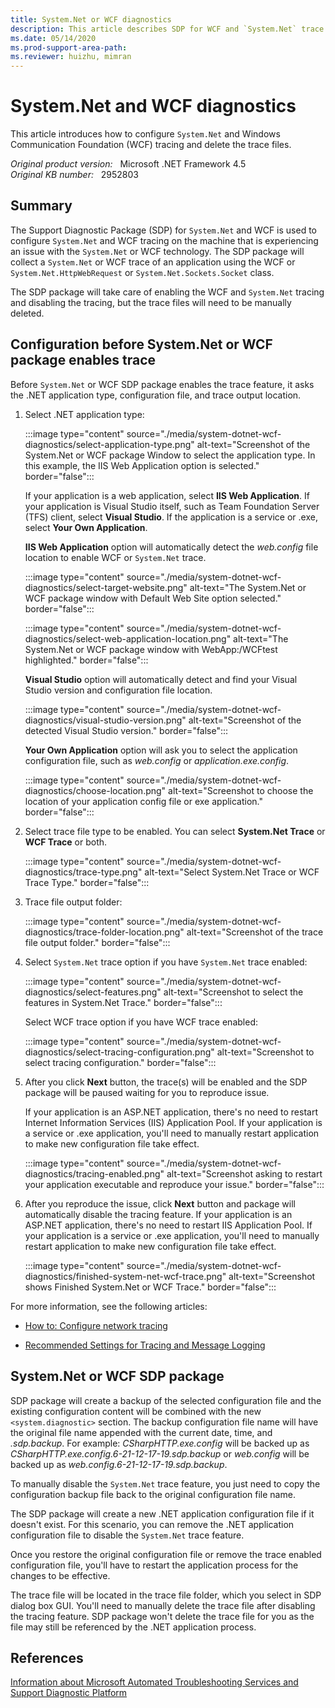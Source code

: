```yaml
---
title: System.Net or WCF diagnostics
description: This article describes SDP for WCF and `System.Net` trace and the manual steps to disable the trace feature that is enabled through SDP package.
ms.date: 05/14/2020
ms.prod-support-area-path: 
ms.reviewer: huizhu, mimran
---
```

# System.Net and WCF diagnostics

This article introduces how to configure `System.Net` and Windows Communication Foundation (WCF) tracing and delete the trace files.

_Original product version:_ &nbsp; Microsoft .NET Framework 4.5  
_Original KB number:_ &nbsp; 2952803

## Summary

The Support Diagnostic Package (SDP) for `System.Net` and WCF is used to configure `System.Net` and WCF tracing on the machine that is experiencing an issue with the `System.Net` or WCF technology. The SDP package will collect a `System.Net` or WCF trace of an application using the WCF or `System.Net.HttpWebRequest` or `System.Net.Sockets.Socket` class.

The SDP package will take care of enabling the WCF and `System.Net` tracing and disabling the tracing, but the trace files will need to be manually deleted.

## Configuration before System.Net or WCF package enables trace

Before `System.Net` or WCF SDP package enables the trace feature, it asks the .NET application type, configuration file, and trace output location.

1. Select .NET application type:

    :::image type="content" source="./media/system-dotnet-wcf-diagnostics/select-application-type.png" alt-text="Screenshot of the System.Net or WCF package Window to select the application type. In this example, the IIS Web Application option is selected." border="false":::

    If your application is a web application, select **IIS Web Application**. If your application is Visual Studio itself, such as Team Foundation Server (TFS) client, select **Visual Studio**. If the application is a service or .exe, select **Your Own Application**.

    **IIS Web Application** option will automatically detect the *web.config* file location to enable WCF or `System.Net` trace.

    :::image type="content" source="./media/system-dotnet-wcf-diagnostics/select-target-website.png" alt-text="The System.Net or WCF package window with Default Web Site option selected." border="false":::

    :::image type="content" source="./media/system-dotnet-wcf-diagnostics/select-web-application-location.png" alt-text="The System.Net or WCF package window with WebApp:/WCFtest highlighted." border="false":::

    **Visual Studio** option will automatically detect and find your Visual Studio version and configuration file location.

    :::image type="content" source="./media/system-dotnet-wcf-diagnostics/visual-studio-version.png" alt-text="Screenshot of the detected Visual Studio version." border="false":::

    **Your Own Application** option will ask you to select the application configuration file, such as *web.config* or *application.exe.config*.

    :::image type="content" source="./media/system-dotnet-wcf-diagnostics/choose-location.png" alt-text="Screenshot to choose the location of your application config file or exe application." border="false":::

2. Select trace file type to be enabled. You can select **System.Net Trace** or **WCF Trace** or both.

    :::image type="content" source="./media/system-dotnet-wcf-diagnostics/trace-type.png" alt-text="Select System.Net Trace or WCF Trace Type." border="false":::

3. Trace file output folder:

    :::image type="content" source="./media/system-dotnet-wcf-diagnostics/trace-folder-location.png" alt-text="Screenshot of the trace file output folder." border="false":::

4. Select `System.Net` trace option if you have `System.Net` trace enabled:

    :::image type="content" source="./media/system-dotnet-wcf-diagnostics/select-features.png" alt-text="Screenshot to select the features in System.Net Trace." border="false":::

    Select WCF trace option if you have WCF trace enabled:

    :::image type="content" source="./media/system-dotnet-wcf-diagnostics/select-tracing-configuration.png" alt-text="Screenshot to select tracing configuration." border="false":::

5. After you click **Next** button, the trace(s) will be enabled and the SDP package will be paused waiting for you to reproduce issue.

    If your application is an ASP.NET application, there's no need to restart Internet Information Services (IIS) Application Pool. If your application is a service or .exe application, you'll need to manually restart application to make new configuration file take effect.

    :::image type="content" source="./media/system-dotnet-wcf-diagnostics/tracing-enabled.png" alt-text="Screenshot asking to restart your application executable and reproduce your issue." border="false":::

6. After you reproduce the issue, click **Next** button and package will automatically disable the tracing feature. If your application is an ASP.NET application, there's no need to restart IIS Application Pool. If your application is a service or .exe application, you'll need to manually restart application to make new configuration file take effect.

    :::image type="content" source="./media/system-dotnet-wcf-diagnostics/finished-system-net-wcf-trace.png" alt-text="Screenshot shows Finished System.Net or WCF Trace." border="false":::

For more information, see the following articles:

- [How to: Configure network tracing](/dotnet/framework/network-programming/how-to-configure-network-tracing)

- [Recommended Settings for Tracing and Message Logging](/dotnet/framework/wcf/diagnostics/tracing/recommended-settings-for-tracing-and-message-logging)

## System.Net or WCF SDP package

SDP package will create a backup of the selected configuration file and the existing configuration content will be combined with the new `<system.diagnostic>` section. The backup configuration file name will have the original file name appended with the current date, time, and *.sdp.backup*. For example: *CSharpHTTP.exe.config* will be backed up as *CSharpHTTP.exe.config.6-21-12-17-19.sdp.backup* or *web.config* will be backed up as *web.config.6-21-12-17-19.sdp.backup*.

To manually disable the `System.Net` trace feature, you just need to copy the configuration backup file back to the original configuration file name.

The SDP package will create a new .NET application configuration file if it doesn't exist. For this scenario, you can remove the .NET application configuration file to disable the `System.Net` trace feature.

Once you restore the original configuration file or remove the trace enabled configuration file, you'll have to restart the application process for the changes to be effective.

The trace file will be located in the trace file folder, which you select in SDP dialog box GUI. You'll need to manually delete the trace file after disabling the tracing feature. SDP package won't delete the trace file for you as the file may still be referenced by the .NET application process.

## References  

[Information about Microsoft Automated Troubleshooting Services and Support Diagnostic Platform](https://support.microsoft.com/help/2598970)

